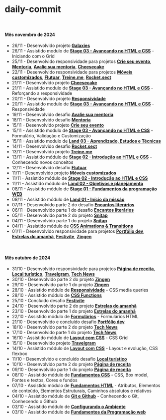 # daily-commit

<br>

#### Mês novembro de 2024

- 26/11 - Desenvolvido projeto **[Galaxies](https://github.com/joao-sillva/galaxies)**
- 26/11 - Assistido modulo de **[Stage 03 - Avançando no HTML e CSS]()** - Iniciando com o Grid
- 25/11 - Desenvolvido responsividade para projetos **[Crie seu evento](https://github.com/joao-sillva/crie-seu-evento)**, **[Mentoria](https://github.com/joao-sillva/mentoria)**, **[Avalie sua mentoria](https://github.com/joao-sillva/avalie-sua-mentoria)**, **[Cheesecake](https://github.com/joao-sillva/cheesecake)**
- 22/11 - Desenvolvido responsividade para projetos **[Móveis customizados](https://github.com/joao-sillva/moveis-customizados)**, **[Flutuar](https://github.com/joao-sillva/flutuar)**, **[Treine.me](https://github.com/joao-sillva/treine-me)**, **[Rocket.sect](https://github.com/joao-sillva/rocket-sect)**
- 21/11 - Desenvolvido projeto **[Cheesecake](https://github.com/joao-sillva/cheesecake)**
- 21/11 - Assistido modulo de **[Stage 03 - Avançando no HTML e CSS]()** - Reforçando a responsividade
- 20/11 - Desenvolvido projeto **[Responsividade](https://github.com/joao-sillva/responsividade)**
- 20/11 - Assistido modulo de **[Stage 03 - Avançando no HTML e CSS]()** - Responsividade
- 19/11 - Desenvolvido desafio **[Avalie sua mentoria](https://github.com/joao-sillva/avalie-sua-mentoria)**
- 18/11 - Desenvolvido desafio **[Mentoria](https://github.com/joao-sillva/mentoria)**
- 15/11 - Desenvolvido projeto **[Crie seu evento](https://github.com/joao-sillva/crie-seu-evento)**
- 15/11 - Assistido modulo de **[Stage 03 - Avançando no HTML e CSS]()** - Formulário, Validação e Customização
- 15/11 - Assistido modulo de **[Land 03 - Aprendizado, Estudos e Técnicas]()**
- 14/11 - Desenvolvido desafio **[Rocket.sect](https://github.com/joao-sillva/rocket-sect)**
- 13/11 - Desenvolvido projeto **[Treine.me](https://github.com/joao-sillva/treine-me)**
- 13/11 - Assistido módulo de **[Stage 02 - Introdução ao HTML e CSS]()** - Conhecendo novos conceitos
- 12/11 - Desenvolvido desafio **[Flutuar](https://github.com/joao-sillva/flutuar)**
- 11/11 - Desenvolvido projeto **[Móveis customizados](https://github.com/joao-sillva/moveis-customizados)**
- 11/11 - Assistido módulo de **[Stage 02 - Introdução ao HTML e CSS]()** 
- 11/11 - Assistido módulo de **[Land 02 - Objetivos e planejamento]()**
- 08/11 - Assistido módulo de **[Stage 01 - Fundamentos da programação WEB]()**
- 08/11 - Assistido módulo de **[Land 01 - Início da missão]()**
- 07/11 - Desenvolvido parte 2 do desafio **[Encantos literários](https://github.com/joao-sillva/encantos-literarios)**
- 06/11 - Desenvolvido parte 1 do desafio **[Encantos literários](https://github.com/joao-sillva/encantos-literarios)**
- 05/11 - Desenvolvido parte 2 do projeto **[Snitap](https://github.com/joao-sillva/snitap)**
- 04/11 - Desenvolvido parte 1 do projeto **[Snitap](https://github.com/joao-sillva/snitap)**
- 04/11 - Assistido módulo de **[CSS Animations & Transitions]()**
- 01/11 - Desenvolvido responsividade para projetos **[Portfólio dev](https://github.com/joao-sillva/portfolio-dev)**, **[Estrelas do amanhã](https://github.com/joao-sillva/estrelas-do-amanha)**, **[Festivite](https://github.com/joao-sillva/festivite)**, **[Zingen](https://github.com/joao-sillva/zingen)**

<br>

#### Mês outubro de 2024
- 31/10 - Desenvolvido responsividade para projetos **[Página de receita](https://github.com/joao-sillva/pagina-de-receita)**, **[Local turístico](https://github.com/joao-sillva/local-turistico)**, **[Travelgram](https://github.com/joao-sillva/travelgram)**, **[Tech News](https://github.com/joao-sillva/tech-news)**
- 30/10 - Desenvolvido parte 2 do projeto **[Zingen](https://github.com/joao-sillva/zingen)**
- 29/10 - Desenvolvido parte 1 do projeto **[Zingen](https://github.com/joao-sillva/zingen)**
- 28/10 - Assistido módulo de **[Responsividade]()** - CSS media queries
- 28/10 - Assistido módulo de **[CSS Functions]()**
- 25/10 - Concluído desafio **[Festivite](https://github.com/joao-sillva/festivite)**
- 24/10 - Desenvolvido parte 2 do projeto **[Estrelas do amanhã](https://github.com/joao-sillva/estrelas-do-amanha)**
- 23/10 - Desenvolvido parte 1 do projeto **[Estrelas do amanhã](https://github.com/joao-sillva/estrelas-do-amanha)**
- 22/10 - Assistido módulo de **[Formulários]()** - Formulários HTML
- 21/10 - Desenvolvido e concluído desafio **[Portfólio dev](https://github.com/joao-sillva/portfolio-dev)**
- 18/10 - Desenvolvido parte 2 do projeto **[Tech News](https://github.com/joao-sillva/tech-news)**
- 17/10 - Desenvolvido parte 1 do projeto **[Tech News](https://github.com/joao-sillva/tech-news)**
- 16/10 - Assistido módulo de **[Layout com CSS]()** - CSS Grid
- 15/10 - Desenvolvido projeto **[Travelgram](https://github.com/joao-sillva/travelgram)**
- 14/10 - Assistido módulo de **[Layout com CSS]()** - Layout e evolução, CSS flexbox
- 11/10 - Desenvolvido e concluído desafio **[Local turístico](https://github.com/joao-sillva/local-turistico)**
- 10/10 - Desenvolvido parte 2 do projeto **[Página de receita](https://github.com/joao-sillva/pagina-de-receita)**
- 09/10 - Desenvolvido parte 1 do projeto **[Página de receita](https://github.com/joao-sillva/pagina-de-receita)**
- 08/10 - Assistido módulo de **[Fundamentos CSS]()** - CSS, Box model, Fontes e textos, Cores e fundos
- 07/10 - Assistido módulo de **[Fundamentos HTML]()** - Atributos, Elementos de conteúdo, Elementos Estruturais, Caminhos absolutos e relativos
- 04/10 - Assistido módulo de **[Git e Github]()** - Conhecendo o Git, Conhecendo o Github
- 03/10 - Assistido módulo de **[Configurando o Ambiente]()**
- 03/10 - Assistido módulo de **[Fundamentos da Programação web]()**
